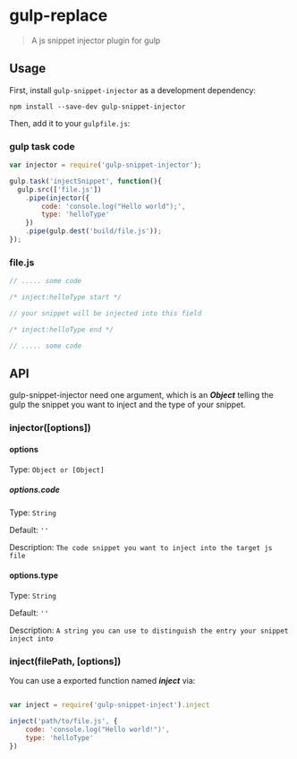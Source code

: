 # gulp-replace
> A js snippet injector plugin for gulp

## Usage

First, install `gulp-snippet-injector` as a development dependency:

```shell
npm install --save-dev gulp-snippet-injector
```

Then, add it to your `gulpfile.js`:

### gulp task code
```javascript
var injector = require('gulp-snippet-injector');

gulp.task('injectSnippet', function(){
  gulp.src(['file.js'])
    .pipe(injector({
        code: 'console.log("Hello world");',
        type: 'helloType'
    })
    .pipe(gulp.dest('build/file.js'));
});
```
### file.js
```javascript
// ..... some code

/* inject:helloType start */

// your snippet will be injected into this field 

/* inject:helloType end */

// ..... some code
```


## API

gulp-snippet-injector need one argument, which is an ***Object*** telling the gulp the snippet you want to inject and the type of your snippet.

### injector([options])

#### options
Type: `Object or [Object]`

##### options.code

Type: `String`  

Default: `''`

Description: `The code snippet you want to inject into the target js file`

#### options.type

Type: `String`

Default: `''`

Description: `A string you can use to distinguish the entry your snippet inject into `


### inject(filePath, [options])

You can use a exported function named ***inject*** via:

```javascript

var inject = require('gulp-snippet-inject').inject

inject('path/to/file.js', {
    code: 'console.log("Hello world!")',
    type: 'helloType'
})

```